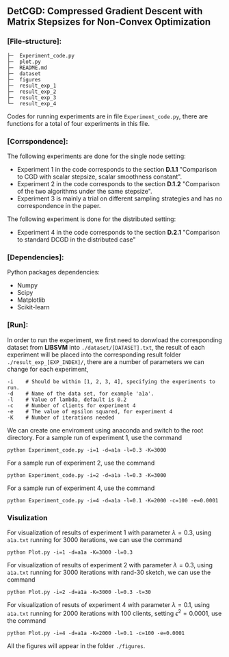 ## DetCGD: Compressed Gradient Descent with Matrix Stepsizes for Non-Convex Optimization

### [File-structure]:
```
├─  Experiment_code.py
├─  plot.py
├─  README.md
├─  dataset
├─  figures
├─  result_exp_1
├─  result_exp_2
├─  result_exp_3
└─  result_exp_4
```

Codes for running experiments are in file `Experiment_code.py`, there are functions for a total of four experiments in this file.


### [Corrspondence]:
The following experiments are done for the single node setting:
- Experiment $1$ in the code corresponds to the section **D.1.1** "Comparison to CGD with scalar stepsize, scalar smoothness constant".
- Experiment $2$ in the code corresponds to the section **D.1.2** "Comparison of the two algorithms under the same stepsize".
- Experiment $3$ is mainly a trial on different sampling strategies and has no correspondence in the paper.

The following experiment is done for the distributed setting:
- Experiment $4$ in the code corresponds to the section **D.2.1** "Comparison to standard DCGD in the distributed case"

### [Dependencies]:
Python packages dependencies:
- Numpy
- Scipy 
- Matplotlib
- Scikit-learn

### [Run]:
In order to run the experiment, we first need to donwload the corresponding dataset from **LIBSVM** into `./dataset/[DATASET].txt`, the result of each experiment will be placed into the corresponding result folder `./result_exp_[EXP_INDEX]/`, there are a number of parameters we can change for each experiment, 
```
-i    # Should be within [1, 2, 3, 4], specifying the experiments to run.
-d    # Name of the data set, for example 'a1a'.
-l    # Value of lambda, default is 0.2
-c    # Number of clients for experiment 4
-e    # The value of epsilon squared, for experiment 4
-K    # Number of iterations needed
```
We can create one enviroment using anaconda and switch to the root directory. 
For a sample run of experiment 1, use the command
```
python Experiment_code.py -i=1 -d=a1a -l=0.3 -K=3000
```
For a sample run of experiment 2, use the command
```
python Experiment_code.py -i=2 -d=a1a -l=0.3 -K=3000
```
For a sample run of experiment 4, use the command
```
python Experiment_code.py -i=4 -d=a1a -l=0.1 -K=2000 -c=100 -e=0.0001
```

### Visulization
For visualization of results of experiment $1$ with parameter $\lambda = 0.3$, using `a1a.txt` running for $3000$ iterations, we can use the command
```
python Plot.py -i=1 -d=a1a -K=3000 -l=0.3
```
For visualization of results of experiment $2$ with parameter $\lambda = 0.3$, using `a1a.txt` running for $3000$ iterations with rand-$30$ sketch, we can use the command
```
python Plot.py -i=2 -d=a1a -K=3000 -l=0.3 -t=30
```
For visualization of resuts of experiment $4$ with parameter $\lambda=0.1$, using `a1a.txt` running for $2000$ iterations with $100$ clients, setting $\epsilon^2 = 0.0001$, use the command 
```
python Plot.py -i=4 -d=a1a -K=2000 -l=0.1 -c=100 -e=0.0001
```
All the figures will appear in the folder `./figures`.
